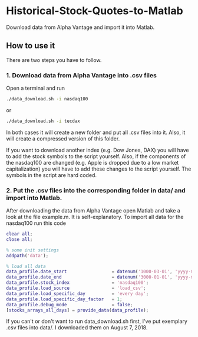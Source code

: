 # Historical-Stock-Quotes-to-Matlab
Download data from Alpha Vantage and import it into Matlab.

## How to use it

There are two steps you have to follow.

### 1. Download data from Alpha Vantage into .csv files

Open a terminal and run

```bash
./data_download.sh -i nasdaq100
```
or
```bash
./data_download.sh -i tecdax
```
In both cases it will create a new folder and put all .csv files into it. Also, it will create a compressed version of this folder.

If you want to download another index (e.g. Dow Jones, DAX) you will have to add the stock symbols to the script yourself. Also, if the components of the nasdaq100 are changed (e.g. Apple is dropped due to a low market capitalization) you will have to add these changes to the script yourself. The symbols in the script are hard coded.

### 2. Put the .csv files into the corresponding folder in data/ and import into Matlab.

After downloading the data from Alpha Vantage open Matlab and take a look at the file example.m. It is self-explanatory. To import all data for the nasdaq100 run this code

```matlab
clear all;
close all;

% some init settings
addpath('data');

% load all data
data_profile.date_start                 = datenum('1000-03-01', 'yyyy-mm-dd');
data_profile.date_end                   = datenum('3000-01-01', 'yyyy-mm-dd');
data_profile.stock_index                = 'nasdaq100';
data_profile.load_source                = 'load_csv';
data_profile.load_specific_day          = 'every day';
data_profile.load_specific_day_factor   = 1;
data_profile.debug_mode                 = false;
[stocks_arrays_all_days] = provide_data(data_profile);
```

If you can't or don't want to run data_download.sh first, I've put exemplary .csv files into data/. I downloaded them on August 7, 2018.
